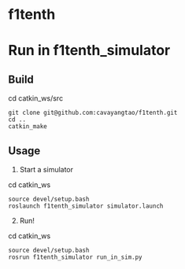 # f1tenth

# Run in f1tenth_simulator

## Build
cd catkin_ws/src
```
git clone git@github.com:cavayangtao/f1tenth.git
cd ..
catkin_make
```
## Usage
1. Start a simulator

cd catkin_ws
```
source devel/setup.bash
roslaunch f1tenth_simulator simulator.launch

```
2. Run!

cd catkin_ws
```
source devel/setup.bash
rosrun f1tenth_simulator run_in_sim.py
```
